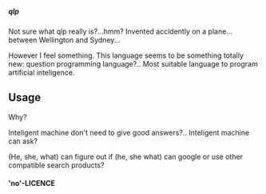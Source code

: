 ##### qlp

Not sure what qlp really is?...hmm? Invented accidently on a plane... between Wellington and Sydney... 

However I feel something. This language seems to be something totally new: question programming language?.. Most suitable language to program artificial inteligence.

## Usage

Why?

Inteligent machine don't need to give good answers?.. Inteligent machine can ask?

(He, she, what) can figure out if (he, she what) can google or use other compatible search products?

#### 'no'-LICENCE



